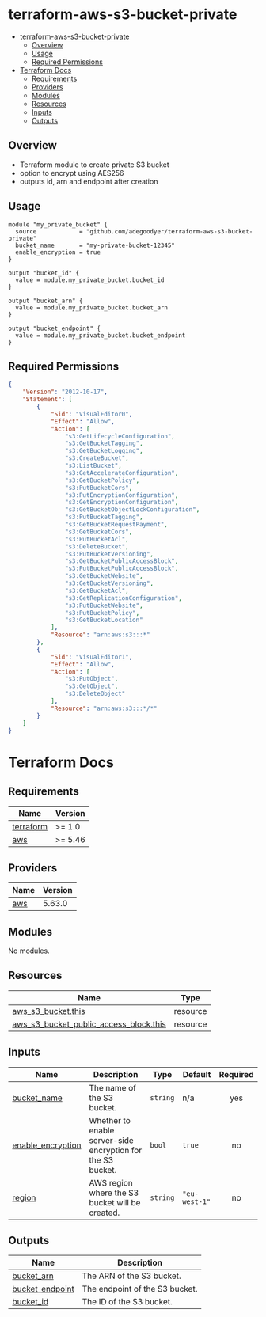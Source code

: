 # terraform-aws-s3-bucket-private

<!--toc:start-->
- [terraform-aws-s3-bucket-private](#terraform-aws-s3-bucket-private)
  - [Overview](#overview)
  - [Usage](#usage)
  - [Required Permissions](#required-permissions)
- [Terraform Docs](#terraform-docs)
  - [Requirements](#requirements)
  - [Providers](#providers)
  - [Modules](#modules)
  - [Resources](#resources)
  - [Inputs](#inputs)
  - [Outputs](#outputs)
<!--toc:end-->

## Overview
- Terraform module to create private S3 bucket
- option to encrypt using AES256
- outputs id, arn and endpoint after creation

## Usage
```hcl
module "my_private_bucket" {
  source            = "github.com/adegoodyer/terraform-aws-s3-bucket-private"
  bucket_name       = "my-private-bucket-12345"
  enable_encryption = true
}

output "bucket_id" {
  value = module.my_private_bucket.bucket_id
}

output "bucket_arn" {
  value = module.my_private_bucket.bucket_arn
}

output "bucket_endpoint" {
  value = module.my_private_bucket.bucket_endpoint
}
```

## Required Permissions
```json
{
    "Version": "2012-10-17",
    "Statement": [
        {
            "Sid": "VisualEditor0",
            "Effect": "Allow",
            "Action": [
                "s3:GetLifecycleConfiguration",
                "s3:GetBucketTagging",
                "s3:GetBucketLogging",
                "s3:CreateBucket",
                "s3:ListBucket",
                "s3:GetAccelerateConfiguration",
                "s3:GetBucketPolicy",
                "s3:PutBucketCors",
                "s3:PutEncryptionConfiguration",
                "s3:GetEncryptionConfiguration",
                "s3:GetBucketObjectLockConfiguration",
                "s3:PutBucketTagging",
                "s3:GetBucketRequestPayment",
                "s3:GetBucketCors",
                "s3:PutBucketAcl",
                "s3:DeleteBucket",
                "s3:PutBucketVersioning",
                "s3:GetBucketPublicAccessBlock",
                "s3:PutBucketPublicAccessBlock",
                "s3:GetBucketWebsite",
                "s3:GetBucketVersioning",
                "s3:GetBucketAcl",
                "s3:GetReplicationConfiguration",
                "s3:PutBucketWebsite",
                "s3:PutBucketPolicy",
                "s3:GetBucketLocation"
            ],
            "Resource": "arn:aws:s3:::*"
        },
        {
            "Sid": "VisualEditor1",
            "Effect": "Allow",
            "Action": [
                "s3:PutObject",
                "s3:GetObject",
                "s3:DeleteObject"
            ],
            "Resource": "arn:aws:s3:::*/*"
        }
    ]
}
```

# Terraform Docs

<!-- BEGINNING OF PRE-COMMIT-TERRAFORM DOCS HOOK -->
## Requirements

| Name | Version |
|------|---------|
| <a name="requirement_terraform"></a> [terraform](#requirement\_terraform) | >= 1.0 |
| <a name="requirement_aws"></a> [aws](#requirement\_aws) | >= 5.46 |

## Providers

| Name | Version |
|------|---------|
| <a name="provider_aws"></a> [aws](#provider\_aws) | 5.63.0 |

## Modules

No modules.

## Resources

| Name | Type |
|------|------|
| [aws_s3_bucket.this](https://registry.terraform.io/providers/hashicorp/aws/latest/docs/resources/s3_bucket) | resource |
| [aws_s3_bucket_public_access_block.this](https://registry.terraform.io/providers/hashicorp/aws/latest/docs/resources/s3_bucket_public_access_block) | resource |

## Inputs

| Name | Description | Type | Default | Required |
|------|-------------|------|---------|:--------:|
| <a name="input_bucket_name"></a> [bucket\_name](#input\_bucket\_name) | The name of the S3 bucket. | `string` | n/a | yes |
| <a name="input_enable_encryption"></a> [enable\_encryption](#input\_enable\_encryption) | Whether to enable server-side encryption for the S3 bucket. | `bool` | `true` | no |
| <a name="input_region"></a> [region](#input\_region) | AWS region where the S3 bucket will be created. | `string` | `"eu-west-1"` | no |

## Outputs

| Name | Description |
|------|-------------|
| <a name="output_bucket_arn"></a> [bucket\_arn](#output\_bucket\_arn) | The ARN of the S3 bucket. |
| <a name="output_bucket_endpoint"></a> [bucket\_endpoint](#output\_bucket\_endpoint) | The endpoint of the S3 bucket. |
| <a name="output_bucket_id"></a> [bucket\_id](#output\_bucket\_id) | The ID of the S3 bucket. |
<!-- END OF PRE-COMMIT-TERRAFORM DOCS HOOK -->

